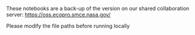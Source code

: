 These notebooks are a back-up of the version on our shared collaboration server: https://oss.ecopro.smce.nasa.gov/

Please modify the file paths before running locally
